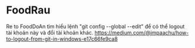 # FoodRau
Re to FoodDoAn
tìm hiểu lệnh "git config --global --edit" để có thể logout tài khoản này và đổi tài khoản khác.
https://medium.com/@impaachu/how-to-logout-from-git-in-windows-e17c66fe9ca8
